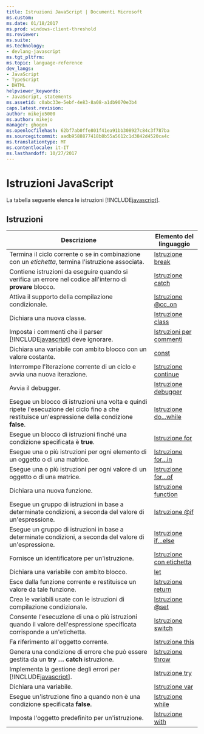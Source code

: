 ```yaml
---
title: Istruzioni JavaScript | Documenti Microsoft
ms.custom: 
ms.date: 01/18/2017
ms.prod: windows-client-threshold
ms.reviewer: 
ms.suite: 
ms.technology:
- devlang-javascript
ms.tgt_pltfrm: 
ms.topic: language-reference
dev_langs:
- JavaScript
- TypeScript
- DHTML
helpviewer_keywords:
- JavaScript, statements
ms.assetid: c0abc33e-5ebf-4e83-8a08-a1db9070e3b4
caps.latest.revision: 
author: mikejo5000
ms.author: mikejo
manager: ghogen
ms.openlocfilehash: 62bf7ab0ffe801f41ea91bb308927c84c3f787ba
ms.sourcegitcommit: aadb9588877418b8b55a5612c1d3842d4520ca4c
ms.translationtype: MT
ms.contentlocale: it-IT
ms.lasthandoff: 10/27/2017
---
```

# <a name="javascript-statements"></a>Istruzioni JavaScript
La tabella seguente elenca le istruzioni [!INCLUDE[javascript](../../javascript/includes/javascript-md.md)].  
  
## <a name="statements"></a>Istruzioni  
  
|Descrizione|Elemento del linguaggio|  
|-----------------|----------------------|  
|Termina il ciclo corrente o se in combinazione con un *etichetta*, termina l'istruzione associata.|[Istruzione break](../../javascript/reference/break-statement-javascript.md)|  
|Contiene istruzioni da eseguire quando si verifica un errore nel codice all'interno di **provare** blocco.|[Istruzione catch](../../javascript/reference/try-dot-dot-dot-catch-dot-dot-dot-finally-statement-javascript.md)|  
|Attiva il supporto della compilazione condizionale.|[Istruzione @cc_on](../../javascript/reference/at-cc-on-statement-javascript.md)|  
|Dichiara una nuova classe.|[Istruzione class](../../javascript/reference/class-statement-javascript.md)|  
|Imposta i commenti che il parser [!INCLUDE[javascript](../../javascript/includes/javascript-md.md)] deve ignorare.|[Istruzioni per commenti](../../javascript/reference/comment-statements-javascript.md)|  
|Dichiara una variabile con ambito blocco con un valore costante.|[const](../../javascript/reference/const-statement-javascript.md)|  
|Interrompe l'iterazione corrente di un ciclo e avvia una nuova iterazione.|[Istruzione continue](../../javascript/reference/continue-statement-javascript.md)|  
|Avvia il debugger.|[Istruzione debugger](../../javascript/reference/debugger-statement-javascript.md)|  
|Esegue un blocco di istruzioni una volta e quindi ripete l'esecuzione del ciclo fino a che restituisce un'espressione della condizione **false**.|[Istruzione do...while](../../javascript/reference/do-dot-dot-dot-while-statement-javascript.md)|  
|Esegue un blocco di istruzioni finché una condizione specificata è **true**.|[Istruzione for](../../javascript/reference/for-statement-javascript.md)|  
|Esegue una o più istruzioni per ogni elemento di un oggetto o di una matrice.|[Istruzione for...in](../../javascript/reference/for-dot-dot-dot-in-statement-javascript.md)|  
|Esegue una o più istruzioni per ogni valore di un oggetto o di una matrice.|[Istruzione for...of](../../javascript/reference/for-dot-dot-dot-of-statement-javascript.md)|  
|Dichiara una nuova funzione.|[Istruzione function](../../javascript/reference/function-statement-javascript.md)|  
|Esegue un gruppo di istruzioni in base a determinate condizioni, a seconda del valore di un'espressione.|[Istruzione @if](../../javascript/reference/at-if-statement-javascript.md)|  
|Esegue un gruppo di istruzioni in base a determinate condizioni, a seconda del valore di un'espressione.|[Istruzione if...else](../../javascript/reference/if-dot-dot-dot-else-statement-javascript.md)|  
|Fornisce un identificatore per un'istruzione.|[Istruzione con etichetta](../../javascript/reference/labeled-statement-javascript.md)|  
|Dichiara una variabile con ambito blocco.|[let](../../javascript/reference/let-statement-javascript.md)|  
|Esce dalla funzione corrente e restituisce un valore da tale funzione.|[Istruzione return](../../javascript/reference/return-statement-javascript.md)|  
|Crea le variabili usate con le istruzioni di compilazione condizionale.|[Istruzione @set](../../javascript/reference/at-set-statement-javascript.md)|  
|Consente l'esecuzione di una o più istruzioni quando il valore dell'espressione specificata corrisponde a un'etichetta.|[Istruzione switch](../../javascript/reference/switch-statement-javascript.md)|  
|Fa riferimento all'oggetto corrente.|[Istruzione this](../../javascript/reference/this-statement-javascript.md)|  
|Genera una condizione di errore che può essere gestita da un **try … catch** istruzione.|[Istruzione throw](../../javascript/reference/throw-statement-javascript.md)|  
|Implementa la gestione degli errori per [!INCLUDE[javascript](../../javascript/includes/javascript-md.md)].|[Istruzione try](../../javascript/reference/try-dot-dot-dot-catch-dot-dot-dot-finally-statement-javascript.md)|  
|Dichiara una variabile.|[Istruzione var](../../javascript/reference/var-statement-javascript.md)|  
|Esegue un'istruzione fino a quando non è una condizione specificata **false**.|[Istruzione while](../../javascript/reference/while-statement-javascript.md)|  
|Imposta l'oggetto predefinito per un'istruzione.|[Istruzione with](../../javascript/reference/with-statement-javascript.md)|